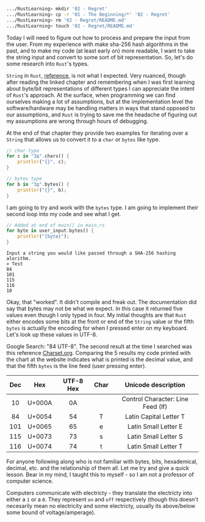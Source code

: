 ```Bash
.../RustLearning> mkdir '02 - Regret'
.../RustLearning> cp -r '01 - The Beginning/*' '02 - Regret'
.../RustLearning> rm '02 - Regret/README.md'
.../RustLearning> touch '02 - Regret/README.md'
```

Today I will need to figure out how to process and prepare the input from the user. From my experience with make sha-256 hash algorithms in the past, and to make my code (at least early on) more readable, I want to take the string input and convert to some sort of bit representation. So, let's do some research into `Rust`'s types.

`String` in `Rust`, [reference](https://doc.rust-lang.org/book/ch08-02-strings.html#storing-utf-8-encoded-text-with-strings), is not what I expected. Very nuanced, though after reading the linked chapter and remembering when I was first learning about byte/bit representations of different types I can appreciate the intent of `Rust`'s approach. At the surface, when programming we can find ourselves making a lot of assumptions, but at the implementation level the software/hardware may be handling matters in ways that stand opposed to our assumptions, and `Rust` is trying to save me the headache of figuring out my assumptions are wrong through hours of debugging.

At the end of that chapter they provide two examples for iterating over a `String` that allows us to convert it to a `char` or `bytes` like type.

```Rust
// char type
for c in "Зд".chars() {
    println!("{}", c);
}

// bytes type
for b in "Зд".bytes() {
    println!("{}", b);
}
```

I am going to try and work with the `bytes` type. I am going to implement their second loop into my code and see what I get.

```Rust
// Added at end of main() in main.rs
for byte in user_input.bytes() {
	println!("{byte}");
}
```

```
Input a string you would like passed through a SHA-256 hashing alorithm.
> Test
84
101
115
116
10
```

Okay, that "worked". It didn't compile and freak out. The documentation did say that bytes may not be what we expect. In this case it returned five values even though I only typed in four. My initial thoughts are that `Rust` either encodes some bits at the front or end of the `String` value or the fifth `bytes` is actually the encoding for when I pressed enter on my keyboard. Let's look up these values in UTF-8.

Google Search: "84 UTF-8". The second result at the time I searched was this reference [Charset.org](https://www.charset.org/utf-8). Comparing the 5 results my code printed with the chart at the website indicates what is printed is the decimal value, and that the fifth `bytes` is the line feed (user pressing enter).

| Dec | Hex | UTF-8 Hex | Char | Unicode description |
| :-: | :-: | :-------: | :--: | :-----------------: |
| 10 | U+000A | 0A | | Control Character: Line Feed (lf) |
| 84 | U+0054 | 54 | T | Latin Capital Letter T |
| 101 | U+0065 | 65 | e | Latin Small Letter E |
| 115 | U+0073 | 73 | s | Latin Small Letter S |
| 116 | U+0074 | 74 | t | Latin Small Letter T |

For anyone following along who is not familiar with bytes, bits, hexademical, decimal, etc. and the relationship of them all. Let me try and give a quick lesson. Bear in my mind, I taught this to myself - so I am not a professor of computer science.

Computers communicate with electricty - they translate the electricty into either a `1` or a `0`. They represent `on` and `off` respectively (though this doesn't necesarily mean no electricity and some electricty, usually its above/below some bound of voltage/amperage).
